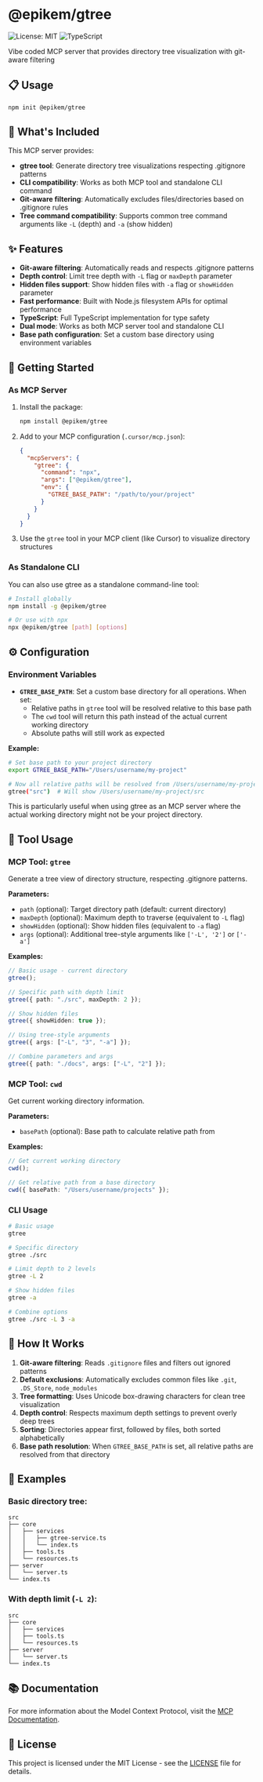 # @epikem/gtree

![License: MIT](https://img.shields.io/badge/License-MIT-blue.svg)
![TypeScript](https://img.shields.io/badge/TypeScript-5.0+-3178C6)

Vibe coded MCP server that provides directory tree visualization with git-aware filtering

## 📋 Usage

```bash
npm init @epikem/gtree
```

## 🔭 What's Included

This MCP server provides:

- **gtree tool**: Generate directory tree visualizations respecting .gitignore patterns
- **CLI compatibility**: Works as both MCP tool and standalone CLI command
- **Git-aware filtering**: Automatically excludes files/directories based on .gitignore rules
- **Tree command compatibility**: Supports common tree command arguments like `-L` (depth) and `-a` (show hidden)

## ✨ Features

- **Git-aware filtering**: Automatically reads and respects .gitignore patterns
- **Depth control**: Limit tree depth with `-L` flag or `maxDepth` parameter
- **Hidden files support**: Show hidden files with `-a` flag or `showHidden` parameter
- **Fast performance**: Built with Node.js filesystem APIs for optimal performance
- **TypeScript**: Full TypeScript implementation for type safety
- **Dual mode**: Works as both MCP server tool and standalone CLI
- **Base path configuration**: Set a custom base directory using environment variables

## 🚀 Getting Started

### As MCP Server

1. Install the package:

   ```bash
   npm install @epikem/gtree
   ```

2. Add to your MCP configuration (`.cursor/mcp.json`):

   ```json
   {
     "mcpServers": {
       "gtree": {
         "command": "npx",
         "args": ["@epikem/gtree"],
         "env": {
           "GTREE_BASE_PATH": "/path/to/your/project"
         }
       }
     }
   }
   ```

3. Use the `gtree` tool in your MCP client (like Cursor) to visualize directory structures

### As Standalone CLI

You can also use gtree as a standalone command-line tool:

```bash
# Install globally
npm install -g @epikem/gtree

# Or use with npx
npx @epikem/gtree [path] [options]
```

## ⚙️ Configuration

### Environment Variables

- **`GTREE_BASE_PATH`**: Set a custom base directory for all operations. When set:
  - Relative paths in `gtree` tool will be resolved relative to this base path
  - The `cwd` tool will return this path instead of the actual current working directory
  - Absolute paths will still work as expected

**Example:**

```bash
# Set base path to your project directory
export GTREE_BASE_PATH="/Users/username/my-project"

# Now all relative paths will be resolved from /Users/username/my-project
gtree("src")  # Will show /Users/username/my-project/src
```

This is particularly useful when using gtree as an MCP server where the actual working directory might not be your project directory.

## 📖 Tool Usage

### MCP Tool: `gtree`

Generate a tree view of directory structure, respecting .gitignore patterns.

**Parameters:**

- `path` (optional): Target directory path (default: current directory)
- `maxDepth` (optional): Maximum depth to traverse (equivalent to `-L` flag)
- `showHidden` (optional): Show hidden files (equivalent to `-a` flag)
- `args` (optional): Additional tree-style arguments like `['-L', '2']` or `['-a']`

**Examples:**

```typescript
// Basic usage - current directory
gtree();

// Specific path with depth limit
gtree({ path: "./src", maxDepth: 2 });

// Show hidden files
gtree({ showHidden: true });

// Using tree-style arguments
gtree({ args: ["-L", "3", "-a"] });

// Combine parameters and args
gtree({ path: "./docs", args: ["-L", "2"] });
```

### MCP Tool: `cwd`

Get current working directory information.

**Parameters:**

- `basePath` (optional): Base path to calculate relative path from

**Examples:**

```typescript
// Get current working directory
cwd();

// Get relative path from a base directory
cwd({ basePath: "/Users/username/projects" });
```

### CLI Usage

```bash
# Basic usage
gtree

# Specific directory
gtree ./src

# Limit depth to 2 levels
gtree -L 2

# Show hidden files
gtree -a

# Combine options
gtree ./src -L 3 -a
```

## 🔧 How It Works

1. **Git-aware filtering**: Reads `.gitignore` files and filters out ignored patterns
2. **Default exclusions**: Automatically excludes common files like `.git`, `.DS_Store`, `node_modules`
3. **Tree formatting**: Uses Unicode box-drawing characters for clean tree visualization
4. **Depth control**: Respects maximum depth settings to prevent overly deep trees
5. **Sorting**: Directories appear first, followed by files, both sorted alphabetically
6. **Base path resolution**: When `GTREE_BASE_PATH` is set, all relative paths are resolved from that directory

## 🎯 Examples

### Basic directory tree:

```
src
├── core
│   ├── services
│   │   ├── gtree-service.ts
│   │   └── index.ts
│   ├── tools.ts
│   └── resources.ts
├── server
│   └── server.ts
└── index.ts
```

### With depth limit (`-L 2`):

```
src
├── core
│   ├── services
│   ├── tools.ts
│   └── resources.ts
├── server
│   └── server.ts
└── index.ts
```

## 📚 Documentation

For more information about the Model Context Protocol, visit the [MCP Documentation](https://modelcontextprotocol.io/introduction).

## 📄 License

This project is licensed under the MIT License - see the [LICENSE](LICENSE) file for details.
